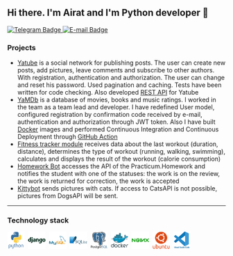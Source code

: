 ## Hi there. I'm Airat and I'm Python developer 👋

<div id="badges">
  <a href="https://t.me/AiratNS">
    <img src="https://img.shields.io/badge/Telegram-blue?logo=telegram&logoColor=white&style=for-the-badge" alt="Telegram Badge"/>
  </a>
  <a href="mailto:mr-airat@yandex.ru">
    <img src="https://img.shields.io/badge/E--Mail-red?logo=email&logoColor=white&style=for-the-badge" alt="E-mail Badge"/>
  </a>
</div>

### **Projects**

* <a href="https://github.com/airatns/hw05_final" target="_blank">Yatube</a> is a social network for publishing posts. The user can create new posts, add pictures, leave comments and subscribe to other authors. With registration, authentication and authorization. The user can change and reset his password. Used pagination and caching. Tests have been written for code checking. Also developed <a href="https://github.com/airatns/api_final_yatube1" target="_blank">REST API</a> for Yatube
* <a href="https://github.com/airatns/api_yamdb" target="_blank">YaMDb</a> is a database of movies, books and music ratings. I worked in the team as a team lead and developer. I have redefined User model, configured registration by confirmation code received by e-mail, authentication and authorization through JWT token. Also I have built <a href="https://github.com/airatns/infra_sp2" target="_blank">Docker</a> images and performed Continuous Integration and Continuous Deployment through <a href="https://github.com/airatns/yamdb_final" target="_blank">GitHub Action</a>
* <a href="https://github.com/airatns/hw_python_oop" target="_blank">Fitness tracker module</a> receives data about the last workout (duration, distance), determines the type of workout (running, walking, swimming), calculates and displays the result of the workout (calorie consumption)
* <a href="https://github.com/airatns/homework_bot" target="_blank">Homework Bot</a> accesses the API of the Practicum.Homework and notifies the student with one of the statuses: the work is on the review, the work is returned for correction, the work is accepted
* <a href="https://github.com/airatns/kittybot" target="_blank">Kittybot</a> sends pictures with cats. If access to CatsAPI is not possible, pictures from DogsAPI will be sent.

---------
### **Technology stack**

<div>
<img src="https://github.com/devicons/devicon/blob/master/icons/python/python-original-wordmark.svg" title="HTML5" alt="HTML" width="40" height="40"/>&nbsp;
<img src="https://github.com/devicons/devicon/blob/master/icons/django/django-plain-wordmark.svg" title="HTML5" alt="HTML" width="40" height="40"/>&nbsp;
<img src="https://github.com/devicons/devicon/blob/master/icons/mysql/mysql-original-wordmark.svg" title="HTML5" alt="HTML" width="40" height="40"/>&nbsp;
<img src="https://github.com/devicons/devicon/blob/master/icons/sqlite/sqlite-original-wordmark.svg" title="HTML5" alt="HTML" width="40" height="40"/>&nbsp;
<img src="https://github.com/devicons/devicon/blob/master/icons/postgresql/postgresql-original-wordmark.svg" title="HTML5" alt="HTML" width="40" height="40"/>&nbsp;
<img src="https://github.com/devicons/devicon/blob/master/icons/docker/docker-original-wordmark.svg" title="HTML5" alt="HTML" width="40" height="40"/>&nbsp;
<img src="https://github.com/devicons/devicon/blob/master/icons/nginx/nginx-original.svg" title="HTML5" alt="HTML" width="40" height="40"/>&nbsp;
<img src="https://github.com/devicons/devicon/blob/master/icons/ubuntu/ubuntu-plain-wordmark.svg" title="HTML5" alt="HTML" width="40" height="40"/>&nbsp;
<img src="https://github.com/devicons/devicon/blob/master/icons/vscode/vscode-original-wordmark.svg" title="HTML5" alt="HTML" width="40" height="40"/>&nbsp;
</div>
